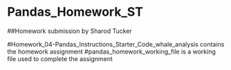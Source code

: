 # Pandas_Homework_ST

##Homework submission by Sharod Tucker

#Homework_04-Pandas_Instructions_Starter_Code_whale_analysis contains the homework assignment
#pandas_homework_working_file is a working file used to complete the assignment

